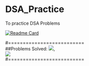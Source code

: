 # DSA_Practice
To practice DSA Problems <br />

[![Readme Card](https://github-readme-stats.vercel.app/api/pin/?username=mudar-hussain&repo=DSA_Practice)](https://github.com/mudar-hussain/DSA_Practice) <br />

#========================== <br />
##Problems Solved: [![](https://tokei.rs/b1/github/mudar-hussain/DSA_Practice?category=files)](https://github.com/mudar-hussain/DSA_Practice),  
[![](https://tokei.rs/b1/github/mudar-hussain/DSA_Practice)](https://github.com/mudar-hussain/DSA_Practice) <br />
#==========================

